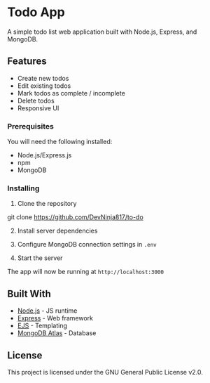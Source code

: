 # Todo App

A simple todo list web application built with Node.js, Express, and MongoDB.

## Features

- Create new todos
- Edit existing todos
- Mark todos as complete / incomplete  
- Delete todos
- Responsive UI

### Prerequisites

You will need the following installed:

- Node.js/Express.js
- npm
- MongoDB

### Installing

1. Clone the repository

git clone https://github.com/DevNinja817/to-do

2. Install server dependencies

3. Configure MongoDB connection settings in `.env` 

4. Start the server

The app will now be running at `http://localhost:3000`

## Built With

- [Node.js](https://nodejs.org/en/) - JS runtime 
- [Express](https://expressjs.com/) - Web framework
- [EJS](https://ejs.co/) - Templating 
- [MongoDB Atlas](https://www.mongodb.com/cloud/atlas) - Database

## License

This project is licensed under the GNU General Public License v2.0. 
